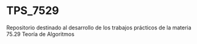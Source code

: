 # TPS_7529
Repositorio destinado al desarrollo de los trabajos prácticos de la materia 75.29 Teoría de Algoritmos
